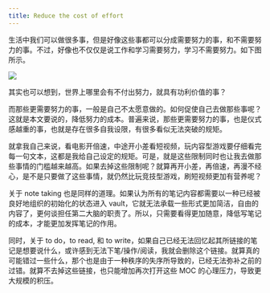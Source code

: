 ```yaml
---
title: Reduce the cost of effort
---
```


生活中我们可以做很多事，但是好像这些事都可以分成需要努力的事，和不需要努力的事。不过，好像也不仅仅是说工作和学习需要努力，学习不需要努力。如下图所示。

![](https://i.imgur.com/Cuh4IKN.png)


其实也可以想到，世界上哪里会有不付出努力，就具有功利价值的事？

而那些更需要努力的事，一般是自己不太愿意做的。如何促使自己去做那些事呢？这就是本文要说的，降低努力的成本。普遍来说，那些更需要努力的事，也是仪式感越重的事，也就是存在很多自我设限，有很多看似无法突破的规矩。

就拿我自己来说，看电影开倍速，中途开小差看短视频，玩内容型游戏要仔细看完每一句文本，这都是我给自己设定的规矩。可是，就是这些限制同时也让我去做那些事情的门槛越来越高。如果去掉这些限制呢？就算再开小差，再倍速，再漫不经心，是不是只要做了这些事情，就仍然比玩竞技型游戏，刷短视频更加有营养呢？

关于 note taking 也是同样的道理。如果认为所有的笔记内容都需要以一种已经被良好地组织的初始化的状态进入 vault，它就无法承载一些形式更加简洁，自由的内容了，更何谈担任第二大脑的职责了。所以，只需要看得更加随意，降低写笔记的成本，才能更加发挥笔记的作用。

同时，关于 to do，to read, 和 to write，如果自己已经无法回忆起其所链接的笔记是想要说什么，或许感到无法下笔/操作/阅读，我就会删除这个链接。就算真的可能错过一些什么，那个也是由于一种秩序的失序所导致的，已经无法弥补之前的过错。就算不去掉这些链接，也只能增加再次打开这些 MOC 的心理压力，导致更大规模的积压。


